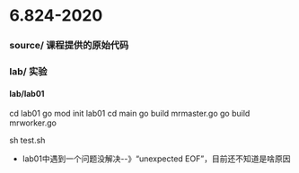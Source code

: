 # 6.824-2020

### source/ 课程提供的原始代码

### lab/ 实验

#### lab/lab01

cd lab01
go mod init lab01
cd main
go build mrmaster.go
go build mrworker.go

sh test.sh

* lab01中遇到一个问题没解决--》“unexpected EOF”，目前还不知道是啥原因
	
